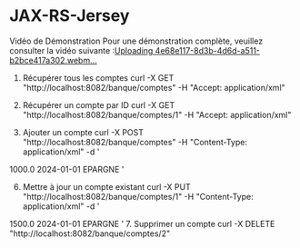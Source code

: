# JAX-RS-Jersey


Vidéo de Démonstration
Pour une démonstration complète, veuillez consulter la vidéo suivante :[Uploading 4e68e117-8d3b-4d6d-a511-b2bce417a302.webm…]()


1. Récupérer tous les comptes
curl -X GET "http://localhost:8082/banque/comptes" -H "Accept: application/xml"
2. Récupérer un compte par ID
curl -X GET "http://localhost:8082/banque/comptes/1" -H "Accept: application/xml"

4. Ajouter un compte
curl -X POST "http://localhost:8082/banque/comptes" -H "Content-Type: application/xml" -d '<?xml version="1.0" encoding="UTF-8"?>
<compte>
    <solde>1000.0</solde>
    <dateCreation>2024-01-01</dateCreation>
    <type>EPARGNE</type>
</compte>'

6. Mettre à jour un compte existant
curl -X PUT "http://localhost:8082/banque/comptes/1" -H "Content-Type: application/xml" -d '<?xml version="1.0" encoding="UTF-8"?>
<compte>
    <solde>1500.0</solde>
    <dateCreation>2024-01-01</dateCreation>
    <type>EPARGNE</type>
</compte>'
7. Supprimer un compte
curl -X DELETE "http://localhost:8082/banque/comptes/2"


